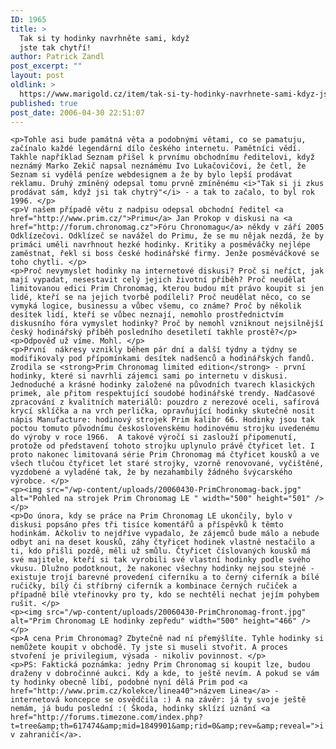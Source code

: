 ```yaml
---
ID: 1965
title: >
  Tak si ty hodinky navrhněte sami, když
  jste tak chytří!
author: Patrick Zandl
post_excerpt: ""
layout: post
oldlink: >
  https://www.marigold.cz/item/tak-si-ty-hodinky-navrhnete-sami-kdyz-jste-tak-chytri
published: true
post_date: 2006-04-30 22:51:07
---
```

	<p>Tohle asi bude památná věta a podobnými větami, co se pamatuju, začínalo každé legendární dílo českého internetu. Pamětníci vědí. Takhle například Seznam přišel k prvnímu obchodnímu ředitelovi, když neznámý Marko Zekič napsal neznámému Ivo Lukačovičovi, že četl, že Seznam si vydělá peníze webdesignem a že by bylo lepší prodávat reklamu. Druhý zmíněný odepsal tomu prvně zmíněnému <i>"Tak si ji zkus prodávat sám, když jsi tak chytrý"</i> - a tak to začalo, to byl rok 1996. </p>
	<p>V našem případě větu z nadpisu odepsal obchodní ředitel <a href="http://www.prim.cz/">Primu</a> Jan Prokop v diskusi na <a href="http://forum.chronomag.cz">Fóru Chronomagu</a> někdy v září 2005 Odklízečovi. Odklízeč se navážel do Primu, že se mu nějak nezdá, že by primáci uměli navrhnout hezké hodinky. Kritiky a posměváčky nejlépe zaměstnat, řekl si boss české hodinářské firmy. Jenže posměváčkové se toho chytli. </p>
	<p>Proč nevymyslet hodinky na internetové diskusi? Proč si neříct, jak mají vypadat, nesestavit celý jejich životní příběh? Proč neudělat limitovanou edici Prim Chronomag, kterou budou mít právo koupit si jen lidé, kteří se na jejich tvorbě podíleli? Proč neudělat něco, co se vymyká logice, businessu a vůbec všemu, co známe? Proč by několik desítek lidí, kteří se vůbec neznají, nemohlo prostřednictvím diskusního fóra vymyslet hodinky? Proč by nemohl vzniknout nejsilnější český hodinářský příběh posledního desetiletí takhle prostě?</p>
	<p>Odpověď už víme. Mohl. </p>
	<p>První  nákresy vznikly během pár dní a další týdny a týdny se modifikovaly pod přípomínkami desítek nadšenců a hodinářských fandů. Zrodila se <strong>Prim Chronomag limited edition</strong> - první hodinky, které si navrhli zájemci sami po internetu v diskusi. Jednoduché a krásné hodinky založené na původních tvarech klasických primek, ale přitom respektující soudobé hodinářské trendy. Nadčasové zpracování z kvalitních materiálů: pouzdro z nerezové oceli, safírová krycí sklíčka a na vrch perlička, opravňující hodinky skutečně nosit nápis Manufacture: hodinový strojek Prim kalibr 66. Hodinky jsou tak poctou tomuto původnímu československému hodinovému strojku uvedenému do výroby v roce 1966.  A takové výročí si zaslouží připomenutí, protože od představení tohoto strojku uplynulo právě čtyřicet let. I proto nakonec limitovaná série Prim Chronomag má čtyřicet kousků a ve všech tlučou čtyřicet let staré strojky, vzorně renovované, vyčištěné, vyzdobené a vyladěné tak, že by nezahambily žádného švýcarského výrobce. </p>
	<p><img src="/wp-content/uploads/20060430-PrimChronomag-back.jpg" alt="Pohled na strojek Prim Chronomag LE " width="500" height="501" /></p>
	<p>Do února, kdy se práce na Prim Chronomag LE ukončily, bylo v diskusi popsáno přes tři tisíce komentářů a příspěvků k těmto hodinkám. Ačkoliv to nejdříve vypadalo, že zájemců bude málo a nebude odbyt ani na deset kousků, záhy čtyřicet hodinek vlastně nestačilo a ti, kdo přišli pozdě, měli už smůlu. Čtyřicet číslovaných kousků má své majitele, kteří si tak vyrobili své vlastní hodinky podle svého vkusu. Dlužno podotknout, že nakonec všechny hodinky nejsou stejné - existuje trojí barevné provedení ciferníku a to černý ciferník a bílé ručičky, bílý či stříbrný ciferník a kombinace černých ručiček a případně bílé vteřinovky pro ty, kdo se nechtěli nechat jejím pohybem rušit. </p>
	<p><img src="/wp-content/uploads/20060430-PrimChronomag-front.jpg" alt="Prim Chronomag LE hodinky zepředu" width="500" height="466" /></p>
	<p>A cena Prim Chronomag? Zbytečně nad ní přemýšlíte. Tyhle hodinky si nemůžete koupit v obchodě. Ty jste si museli stvořit. A proces stvoření je privilegium, výsada - nikoliv povinnost. </p>
	<p>PS: Faktická poznámka: jedny Prim Chronomag si koupit lze, budou draženy v dobročinné aukci. Kdy a kde, to ještě nevím. A pokud se vám ty hodinky obecně líbí, podobné nyní dělá Prim pod <a href="http://www.prim.cz/kolekce/linea40">názvem Linea</a> - internetová koncepce se osvědčila :) A na závěr: já ty svoje ještě nemám, já budu poslední :( Škoda, hodinky sklízí uznání <a href="http://forums.timezone.com/index.php?t=tree&amp;th=617474&amp;mid=1849901&amp;rid=0&amp;rev=&amp;reveal=">i v zahraničí</a>. 
</p>